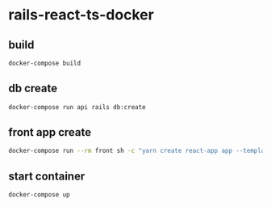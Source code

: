 # rails-react-ts-docker

## build

```bash
docker-compose build
```

## db create

```bash
docker-compose run api rails db:create
```

## front app create

```bash
docker-compose run --rm front sh -c "yarn create react-app app --template typescript"
```

## start container

```bash
docker-compose up
```
